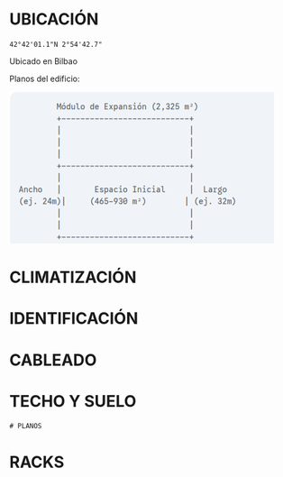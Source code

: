 # UBICACIÓN
```
42°42'01.1"N 2°54'42.7"
```
Ubicado en Bilbao 

Planos del edificio:

![Planos del edificio](./edificio.png)



# CLIMATIZACIÓN

# IDENTIFICACIÓN

# CABLEADO

# TECHO Y SUELO

    # PLANOS

# RACKS


